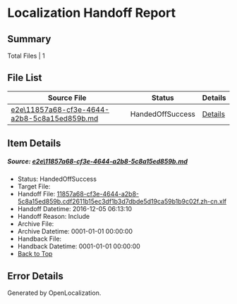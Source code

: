 # <a name='report-top'></a> Localization Handoff Report

## Summary
 Total Files | 1

## File List
 Source File | Status | Details 
 ----------- | ------ | ------- 
 [e2e\11857a68-cf3e-4644-a2b8-5c8a15ed859b.md](https://github.com/OpenLocalizationTestOrg/ol-test0/blob/1bc047602b53a71e633007f668185ac24ce7cabb/e2e/11857a68-cf3e-4644-a2b8-5c8a15ed859b.md) | HandedOffSuccess | [Details](#071d56e5c4866e8aa1d6f462e049d895ed85ca7e1)

## Item Details
##### <a name='071d56e5c4866e8aa1d6f462e049d895ed85ca7e1'></a> Source: [e2e\11857a68-cf3e-4644-a2b8-5c8a15ed859b.md](https://github.com/OpenLocalizationTestOrg/ol-test0/blob/1bc047602b53a71e633007f668185ac24ce7cabb/e2e/11857a68-cf3e-4644-a2b8-5c8a15ed859b.md)
* Status: HandedOffSuccess
* Target File: 
* Handoff File: [11857a68-cf3e-4644-a2b8-5c8a15ed859b.cdf2611b15ec3df1b3d7dbde5d19ca59b1b9c02f.zh-cn.xlf](https://github.com/OpenLocalizationTestOrg/ol-test0-handoff/blob/830b3aaf6ae42b2fb1e2e45c031bd6be8c221334/ol-handoff/OpenLocalizationTestOrg/ol-test0-zhcn/shujia/ht/11857a68-cf3e-4644-a2b8-5c8a15ed859b.cdf2611b15ec3df1b3d7dbde5d19ca59b1b9c02f.zh-cn.xlf)
* Handoff Datetime: 2016-12-05 06:13:10
* Handoff Reason: Include
* Archive File: 
* Archive Datetime: 0001-01-01 00:00:00
* Handback File: 
* Handback Datetime: 0001-01-01 00:00:00
* [Back to Top](#report-top)


## Error Details

Generated by OpenLocalization.
